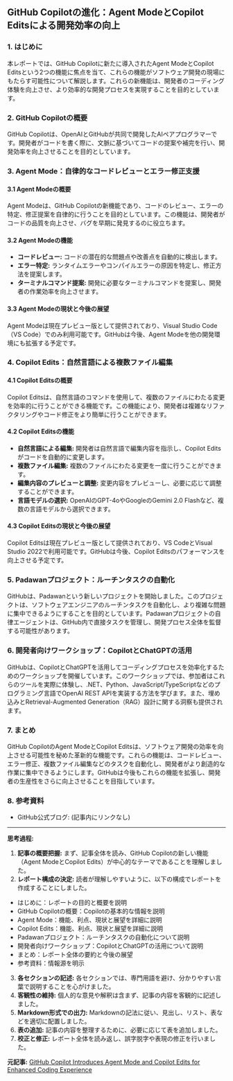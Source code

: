 ## GitHub Copilotの進化：Agent ModeとCopilot Editsによる開発効率の向上

### 1. はじめに

本レポートでは、GitHub Copilotに新たに導入されたAgent ModeとCopilot Editsという2つの機能に焦点を当て、これらの機能がソフトウェア開発の現場にもたらす可能性について解説します。これらの新機能は、開発者のコーディング体験を向上させ、より効率的な開発プロセスを実現することを目的としています。

### 2. GitHub Copilotの概要

GitHub Copilotは、OpenAIとGitHubが共同で開発したAIペアプログラマーです。開発者がコードを書く際に、文脈に基づいてコードの提案や補完を行い、開発効率を向上させることを目的としています。

### 3. Agent Mode：自律的なコードレビューとエラー修正支援

#### 3.1 Agent Modeの概要

Agent Modeは、GitHub Copilotの新機能であり、コードのレビュー、エラーの特定、修正提案を自律的に行うことを目的としています。この機能は、開発者がコードの品質を向上させ、バグを早期に発見するのに役立ちます。

#### 3.2 Agent Modeの機能

* **コードレビュー:** コードの潜在的な問題点や改善点を自動的に検出します。
* **エラー特定:** ランタイムエラーやコンパイルエラーの原因を特定し、修正方法を提案します。
* **ターミナルコマンド提案:** 開発に必要なターミナルコマンドを提案し、開発者の作業効率を向上させます。

#### 3.3 Agent Modeの現状と今後の展望

Agent Modeは現在プレビュー版として提供されており、Visual Studio Code（VS Code）でのみ利用可能です。GitHubは今後、Agent Modeを他の開発環境にも拡張する予定です。

### 4. Copilot Edits：自然言語による複数ファイル編集

#### 4.1 Copilot Editsの概要

Copilot Editsは、自然言語のコマンドを使用して、複数のファイルにわたる変更を効率的に行うことができる機能です。この機能により、開発者は複雑なリファクタリングやコード修正をより簡単に行うことができます。

#### 4.2 Copilot Editsの機能

* **自然言語による編集:** 開発者は自然言語で編集内容を指示し、Copilot Editsがコードを自動的に変更します。
* **複数ファイル編集:** 複数のファイルにわたる変更を一度に行うことができます。
* **編集内容のプレビューと調整:** 変更内容をプレビューし、必要に応じて調整することができます。
* **言語モデルの選択:** OpenAIのGPT-4oやGoogleのGemini 2.0 Flashなど、複数の言語モデルから選択できます。

#### 4.3 Copilot Editsの現状と今後の展望

Copilot Editsは現在プレビュー版として提供されており、VS CodeとVisual Studio 2022で利用可能です。GitHubは今後、Copilot Editsのパフォーマンスを向上させる予定です。

### 5. Padawanプロジェクト：ルーチンタスクの自動化

GitHubは、Padawanという新しいプロジェクトを開始しました。このプロジェクトは、ソフトウェアエンジニアのルーチンタスクを自動化し、より複雑な問題に集中できるようにすることを目的としています。Padawanプロジェクトの自律エージェントは、GitHub内で直接タスクを管理し、開発プロセス全体を監督する可能性があります。

### 6. 開発者向けワークショップ：CopilotとChatGPTの活用

GitHubは、CopilotとChatGPTを活用してコーディングプロセスを効率化するためのワークショップを開催しています。このワークショップでは、参加者はこれらのツールを実際に体験し、.NET、Python、JavaScript/TypeScriptなどのプログラミング言語でOpenAI REST APIを実装する方法を学びます。また、埋め込みとRetrieval-Augmented Generation（RAG）設計に関する洞察も提供されます。

### 7. まとめ

GitHub CopilotのAgent ModeとCopilot Editsは、ソフトウェア開発の効率を向上させる可能性を秘めた革新的な機能です。これらの機能は、コードレビュー、エラー修正、複数ファイル編集などのタスクを自動化し、開発者がより創造的な作業に集中できるようにします。GitHubは今後もこれらの機能を拡張し、開発者の生産性をさらに向上させることを目指しています。

### 8. 参考資料

* GitHub公式ブログ: (記事内にリンクなし)

---

**思考過程:**

1. **記事の概要把握:** まず、記事全体を読み、GitHub Copilotの新しい機能（Agent ModeとCopilot Edits）が中心的なテーマであることを理解しました。
2. **レポート構成の決定:** 読者が理解しやすいように、以下の構成でレポートを作成することにしました。
 * はじめに：レポートの目的と概要を説明
 * GitHub Copilotの概要：Copilotの基本的な情報を説明
 * Agent Mode：機能、利点、現状と展望を詳細に説明
 * Copilot Edits：機能、利点、現状と展望を詳細に説明
 * Padawanプロジェクト：ルーチンタスクの自動化について説明
 * 開発者向けワークショップ：CopilotとChatGPTの活用について説明
 * まとめ：レポート全体の要約と今後の展望
 * 参考資料：情報源を明示
3. **各セクションの記述:** 各セクションでは、専門用語を避け、分かりやすい言葉で説明することを心がけました。
4. **客観性の維持:** 個人的な意見や解釈は含まず、記事の内容を客観的に記述しました。
5. **Markdown形式での出力:** Markdownの記法に従い、見出し、リスト、表などを適切に配置しました。
6. **表の追加:** 記事の内容を整理するために、必要に応じて表を追加しました。
7. **校正と修正:** レポート全体を読み返し、誤字脱字や表現の修正を行いました。


**元記事:** [GitHub Copilot Introduces Agent Mode and Copilot Edits for Enhanced Coding Experience](https://themunicheye.com/github-copilot-agent-mode-edits-vs-code-9972)